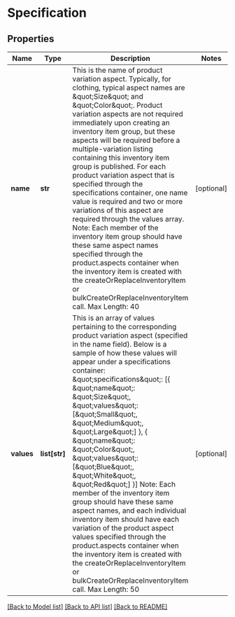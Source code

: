 # Specification

## Properties
Name | Type | Description | Notes
------------ | ------------- | ------------- | -------------
**name** | **str** | This is the name of product variation aspect. Typically, for clothing, typical aspect names are &amp;quot;Size&amp;quot; and &amp;quot;Color&amp;quot;. Product variation aspects are not required immediately upon creating an inventory item group, but these aspects will be required before a multiple-variation listing containing this inventory item group is published. For each product variation aspect that is specified through the specifications container, one name value is required and two or more variations of this aspect are required through the values array. Note: Each member of the inventory item group should have these same aspect names specified through the product.aspects container when the inventory item is created with the createOrReplaceInventoryItem or bulkCreateOrReplaceInventoryItem call. Max Length: 40 | [optional] 
**values** | **list[str]** | This is an array of values pertaining to the corresponding product variation aspect (specified in the name field). Below is a sample of how these values will appear under a specifications container: &amp;quot;specifications&amp;quot;: [{  &amp;quot;name&amp;quot;: &amp;quot;Size&amp;quot;,  &amp;quot;values&amp;quot;: [&amp;quot;Small&amp;quot;,  &amp;quot;Medium&amp;quot;,  &amp;quot;Large&amp;quot;]  },  {  &amp;quot;name&amp;quot;: &amp;quot;Color&amp;quot;,  &amp;quot;values&amp;quot;: [&amp;quot;Blue&amp;quot;,  &amp;quot;White&amp;quot;,  &amp;quot;Red&amp;quot;]  }] Note: Each member of the inventory item group should have these same aspect names, and each individual inventory item should have each variation of the product aspect values specified through the product.aspects container when the inventory item is created with the createOrReplaceInventoryItem or bulkCreateOrReplaceInventoryItem call. Max Length: 50 | [optional] 

[[Back to Model list]](../README.md#documentation-for-models) [[Back to API list]](../README.md#documentation-for-api-endpoints) [[Back to README]](../README.md)

